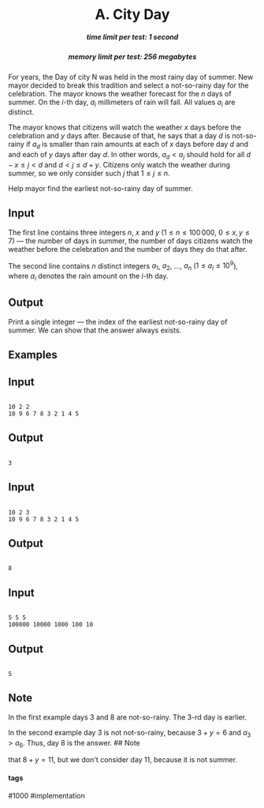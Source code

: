 <h1 style='text-align: center;'> A. City Day</h1>

<h5 style='text-align: center;'>time limit per test: 1 second</h5>
<h5 style='text-align: center;'>memory limit per test: 256 megabytes</h5>

For years, the Day of city N was held in the most rainy day of summer. New mayor decided to break this tradition and select a not-so-rainy day for the celebration. The mayor knows the weather forecast for the $n$ days of summer. On the $i$-th day, $a_i$ millimeters of rain will fall. All values $a_i$ are distinct.

The mayor knows that citizens will watch the weather $x$ days before the celebration and $y$ days after. Because of that, he says that a day $d$ is not-so-rainy if $a_d$ is smaller than rain amounts at each of $x$ days before day $d$ and and each of $y$ days after day $d$. In other words, $a_d < a_j$ should hold for all $d - x \le j < d$ and $d < j \le d + y$. Citizens only watch the weather during summer, so we only consider such $j$ that $1 \le j \le n$.

Help mayor find the earliest not-so-rainy day of summer.

## Input

The first line contains three integers $n$, $x$ and $y$ ($1 \le n \le 100\,000$, $0 \le x, y \le 7$) — the number of days in summer, the number of days citizens watch the weather before the celebration and the number of days they do that after.

The second line contains $n$ distinct integers $a_1$, $a_2$, ..., $a_n$ ($1 \le a_i \le 10^9$), where $a_i$ denotes the rain amount on the $i$-th day.

## Output

Print a single integer — the index of the earliest not-so-rainy day of summer. We can show that the answer always exists.

## Examples

## Input


```

10 2 2
10 9 6 7 8 3 2 1 4 5

```
## Output


```

3

```
## Input


```

10 2 3
10 9 6 7 8 3 2 1 4 5

```
## Output


```

8

```
## Input


```

5 5 5
100000 10000 1000 100 10

```
## Output


```

5

```
## Note

In the first example days $3$ and $8$ are not-so-rainy. The $3$-rd day is earlier.

In the second example day $3$ is not not-so-rainy, because $3 + y = 6$ and $a_3 > a_6$. Thus, day $8$ is the answer. ## Note

 that $8 + y = 11$, but we don't consider day $11$, because it is not summer.



#### tags 

#1000 #implementation 